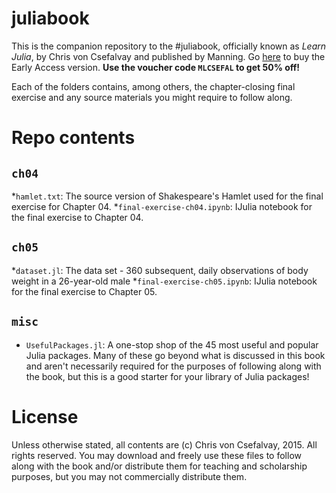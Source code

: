 # juliabook

This is the companion repository to the #juliabook, officially known as _Learn Julia_, by Chris von Csefalvay and published by Manning. Go [here](http://www.manning.com/voncsefalvay) to buy the Early Access version. **Use the voucher code `MLCSEFAL` to get 50% off!**

Each of the folders contains, among others, the chapter-closing final exercise and any source materials you might require to follow along.

# Repo contents

## `ch04`

*`hamlet.txt`: The source version of Shakespeare's Hamlet used for the final exercise for Chapter 04.
*`final-exercise-ch04.ipynb`: IJulia notebook for the final exercise to Chapter 04.

## `ch05`

*`dataset.jl`: The data set - 360 subsequent, daily observations of body weight in a 26-year-old male
*`final-exercise-ch05.ipynb`: IJulia notebook for the final exercise to Chapter 05.

## `misc`

* `UsefulPackages.jl`: A one-stop shop of the 45 most useful and popular Julia packages. Many of these go beyond what is discussed in this book and aren't necessarily required for the purposes of following along with the book, but this is a good starter for your library of Julia packages!



# License

Unless otherwise stated, all contents are (c) Chris von Csefalvay, 2015. All rights reserved. You may download and freely use these files to follow along with the book and/or distribute them for teaching and scholarship purposes, but you may not commercially distribute them.
